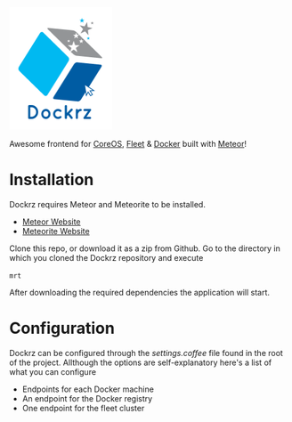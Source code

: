 ![Dockrz Logo][logo]

Awesome frontend for [CoreOS](https://coreos.com/), [Fleet](https://github.com/coreos/fleet) & [Docker](https://www.docker.io/) built with [Meteor](https://www.meteor.com/)!

[logo]: https://raw.githubusercontent.com/jeroenpeeters/dockrz/master/public/logo.png "Logo"


Installation
============

Dockrz requires Meteor and Meteorite to be installed. 

- [Meteor Website](https://www.meteor.com/)
- [Meteorite Website](https://github.com/oortcloud/meteorite/)

Clone this repo, or download it as a zip from Github. Go to the directory in which you cloned the Dockrz repository and execute

  `mrt`
  
After downloading the required dependencies the application will start.

Configuration
=============

Dockrz can be configured through the *settings.coffee* file found in the root of the project. Allthough the options are self-explanatory here's a list of what you can configure

- Endpoints for each Docker machine
- An endpoint for the Docker registry
- One endpoint for the fleet cluster
